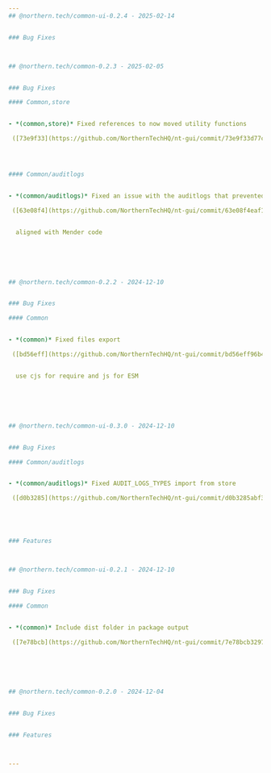 ```yaml
---
## @northern.tech/common-ui-0.2.4 - 2025-02-14


### Bug Fixes



## @northern.tech/common-0.2.3 - 2025-02-05


### Bug Fixes

#### Common,store


- *(common,store)* Fixed references to now moved utility functions

 ([73e9f33](https://github.com/NorthernTechHQ/nt-gui/commit/73e9f33d77c0c5773f05b3f0344d8f7350c62e8f))  by @mzedel




#### Common/auditlogs


- *(common/auditlogs)* Fixed an issue with the auditlogs that prevented updating the window url after initialization

 ([63e08f4](https://github.com/NorthernTechHQ/nt-gui/commit/63e08f4eaf1c106d8634451517314e84b882f9a5))  by @aleksandrychev


  aligned with Mender code






## @northern.tech/common-0.2.2 - 2024-12-10


### Bug Fixes

#### Common


- *(common)* Fixed files export

 ([bd56eff](https://github.com/NorthernTechHQ/nt-gui/commit/bd56eff96b4d7a4f708bf2fa04aad911462bed51))  by @aleksandrychev


  use cjs for require and js for ESM






## @northern.tech/common-ui-0.3.0 - 2024-12-10


### Bug Fixes

#### Common/auditlogs


- *(common/auditlogs)* Fixed AUDIT_LOGS_TYPES import from store

 ([d0b3285](https://github.com/NorthernTechHQ/nt-gui/commit/d0b3285abf359f226820fde8425ca053e8bd0785))  by @aleksandrychev





### Features



## @northern.tech/common-ui-0.2.1 - 2024-12-10


### Bug Fixes

#### Common


- *(common)* Include dist folder in package output

 ([7e78bcb](https://github.com/NorthernTechHQ/nt-gui/commit/7e78bcb329710ee569dda5b7d86b733a61e01801))  by @aleksandrychev






## @northern.tech/common-0.2.0 - 2024-12-04


### Bug Fixes


### Features



---
```


